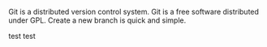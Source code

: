 Git is a distributed  version control system.
Git is a  free software distributed  under GPL.
Create a new branch is quick and simple.

test test
